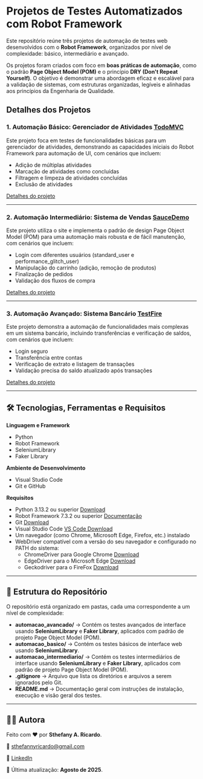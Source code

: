 # Projetos de Testes Automatizados com Robot Framework

Este repositório reúne três projetos de automação de testes web desenvolvidos com o **Robot Framework**, organizados por nível de complexidade: básico, intermediário e avançado.

Os projetos foram criados com foco em **boas práticas de automação**, como o padrão **Page Object Model (POM)** e o princípio **DRY (Don't Repeat Yourself)**. O objetivo é demonstrar uma abordagem eficaz e escalável para a validação de sistemas, com estruturas organizadas, legíveis e alinhadas aos princípios da Engenharia de Qualidade.

## Detalhes dos Projetos

### 1. Automação Básico: Gerenciador de Atividades [TodoMVC](https://todomvc.com/)
Este projeto foca em testes de funcionalidades básicas para um gerenciador de atividades, demonstrando as capacidades iniciais do Robot Framework para automação de UI, com cenários que incluem:
- Adição de múltiplas atividades
- Marcação de atividades como concluídas
- Filtragem e limpeza de atividades concluídas
- Exclusão de atividades

[Detalhes do projeto](./automacao_basico)

---

### 2. Automação Intermediário: Sistema de Vendas [SauceDemo](https://www.saucedemo.com/)
Este projeto utiliza o site e implementa o padrão de design Page Object Model (POM) para uma automação mais robusta e de fácil manutenção, com cenários que incluem:
- Login com diferentes usuários (standard_user e performance_glitch_user)
- Manipulação do carrinho (adição, remoção de produtos)
- Finalização de pedidos
- Validação dos fluxos de compra

[Detalhes do projeto](./automacao_intermediario)

---

### 3. Automação Avançado: Sistema Bancário [TestFire](https://demo.testfire.net/login.jsp)
Este projeto demonstra a automação de funcionalidades mais complexas em um sistema bancário, incluindo transferências e verificação de saldos, com cenários que incluem:
- Login seguro
- Transferência entre contas
- Verificação de extrato e listagem de transações
- Validação precisa do saldo atualizado após transações

[Detalhes do projeto](./automacao_avancado)

---

## 🛠️ Tecnologias, Ferramentas e Requisitos

**Linguagem e Framework**
- Python
- Robot Framework
- SeleniumLibrary
- Faker Library

**Ambiente de Desenvolvimento**
- Visual Studio Code
- Git e GitHub

**Requisitos**
- Python 3.13.2 ou superior [Download](https://www.python.org/downloads/)
- Robot Framework 7.3.2 ou superior [Documentação](https://robotframework.org/?tab=1#getting-started)
- Git [Download](https://git-scm.com/downloads)
- Visual Studio Code [VS Code Download](https://code.visualstudio.com/download)
- Um navegador (como Chrome, Microsoft Edge, Firefox, etc.) instalado
- WebDriver compatível com a versão do seu navegador e configurado no PATH do sistema:
  - ChromeDriver para Google Chrome [Download](https://googlechromelabs.github.io/chrome-for-testing/)
  - EdgeDriver para o Microsoft Edge [Download](https://developer.microsoft.com/pt-br/microsoft-edge/tools/webdriver)
  - Geckodriver para o FireFox [Download](https://github.com/mozilla/geckodriver/releases)

---

## 📁 Estrutura do Repositório
O repositório está organizado em pastas, cada uma correspondente a um nível de complexidade:

- **automacao_avancado/** → Contém os testes avançados de interface usando **SeleniumLibrary** e **Faker Library**, aplicados com padrão de projeto Page Object Model (POM).
- **automacao_basico/** → Contém os testes básicos de interface web usando **SeleniumLibrary**.  
- **automacao_intermediario/** → Contém os testes intermediários de interface usando **SeleniumLibrary** e **Faker Library**, aplicados com padrão de projeto Page Object Model (POM).
- **.gitignore** → Arquivo que lista os diretórios e arquivos a serem ignorados pelo Git.
- **README.md** → Documentação geral com instruções de instalação, execução e visão geral dos testes.

---

## 🙋‍♀️ Autora
Feito com ❤️ por **Sthefany A. Ricardo**. 

📧 sthefannyricardo@gmail.com 

🔗 [LinkedIn](https://www.linkedin.com/in/sthefanyricardo/) 

📅 Última atualização: **Agosto de 2025**. 